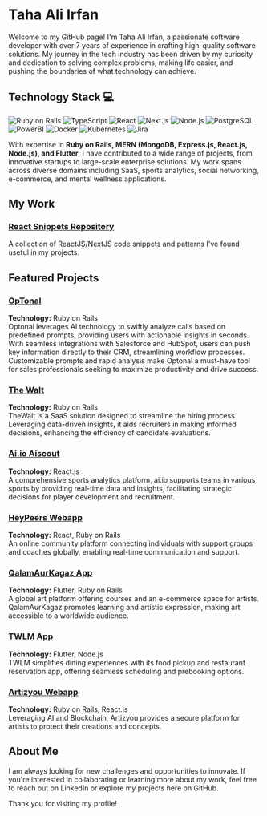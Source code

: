 # Taha Ali Irfan

Welcome to my GitHub page! I'm Taha Ali Irfan, a passionate software developer with over 7 years of experience in crafting high-quality software solutions. My journey in the tech industry has been driven by my curiosity and dedication to solving complex problems, making life easier, and pushing the boundaries of what technology can achieve.

## Technology Stack 💻

![Ruby on Rails](https://img.shields.io/badge/Ruby_on_Rails-CC0000?style=for-the-badge&logo=ruby-on-rails&logoColor=white) ![TypeScript](https://img.shields.io/badge/TypeScript-007ACC?style=for-the-badge&logo=typescript&logoColor=white) ![React](https://img.shields.io/badge/React-20232A?style=for-the-badge&logo=react&logoColor=61DAFB) ![Next.js](https://img.shields.io/badge/next.js-000000?style=for-the-badge&logo=nextdotjs&logoColor=white) ![Node.js](https://img.shields.io/badge/Node.js-339933?style=for-the-badge&logo=nodedotjs&logoColor=white) ![PostgreSQL](https://img.shields.io/badge/PostgreSQL-316192?style=for-the-badge&logo=postgresql&logoColor=white) ![PowerBI](https://img.shields.io/badge/PowerBI-F2C811?style=for-the-badge&logo=Power%20BI&logoColor=white) ![Docker](https://img.shields.io/badge/Docker-2CA5E0?style=for-the-badge&logo=docker&logoColor=white) ![Kubernetes](https://img.shields.io/badge/kubernetes-326ce5.svg?&style=for-the-badge&logo=kubernetes&logoColor=white) ![Jira](https://img.shields.io/badge/Jira-0052CC?style=for-the-badge&logo=Jira&logoColor=white)

With expertise in **Ruby on Rails, MERN (MongoDB, Express.js, React.js, Node.js), and Flutter**, I have contributed to a wide range of projects, from innovative startups to large-scale enterprise solutions. My work spans across diverse domains including SaaS, sports analytics, social networking, e-commerce, and mental wellness applications.

## My Work
### [React Snippets Repository](https://github.com/tahairfan13/react_sample_snippets)
A collection of ReactJS/NextJS code snippets and patterns I've found useful in my projects.


## Featured Projects

### [OpTonal](https://optonal.com)
**Technology:** Ruby on Rails  
Optonal leverages AI technology to swiftly analyze calls based on predefined prompts, providing users with actionable insights in seconds. With seamless integrations with Salesforce and HubSpot, users can push key information directly to their CRM, streamlining workflow processes. Customizable prompts and rapid analysis make Optonal a must-have tool for sales professionals seeking to maximize productivity and drive success.

### [The Walt](https://www.thewalt.io)
**Technology:** Ruby on Rails  
TheWalt is a SaaS solution designed to streamline the hiring process. Leveraging data-driven insights, it aids recruiters in making informed decisions, enhancing the efficiency of candidate evaluations.

### [Ai.io Aiscout](https://www.ai.io)
**Technology:** React.js  
A comprehensive sports analytics platform, ai.io supports teams in various sports by providing real-time data and insights, facilitating strategic decisions for player development and recruitment.

### [HeyPeers Webapp](https://www.heypeers.com)
**Technology:** React, Ruby on Rails  
An online community platform connecting individuals with support groups and coaches globally, enabling real-time communication and support.

### [QalamAurKagaz App](https://qalamaurkagaz.com/)
**Technology:** Flutter, Ruby on Rails  
A global art platform offering courses and an e-commerce space for artists. QalamAurKagaz promotes learning and artistic expression, making art accessible to a worldwide audience.

### [TWLM App](https://twlm.app)
**Technology:** Flutter, Node.js  
TWLM simplifies dining experiences with its food pickup and restaurant reservation app, offering seamless scheduling and prebooking options.

### [Artizyou Webapp](https://artizyou.com/index)
**Technology:** Ruby on Rails, React.js  
Leveraging AI and Blockchain, Artizyou provides a secure platform for artists to protect their creations and concepts.

## About Me

I am always looking for new challenges and opportunities to innovate. If you're interested in collaborating or learning more about my work, feel free to reach out on LinkedIn or explore my projects here on GitHub.

Thank you for visiting my profile!
